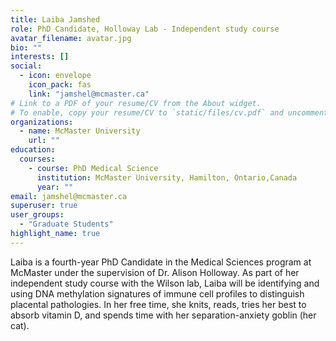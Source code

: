 ```yaml
---
title: Laiba Jamshed
role: PhD Candidate, Holloway Lab - Independent study course
avatar_filename: avatar.jpg
bio: ""
interests: []
social:
  - icon: envelope
    icon_pack: fas
    link: "jamshel@mcmaster.ca"
# Link to a PDF of your resume/CV from the About widget.
# To enable, copy your resume/CV to `static/files/cv.pdf` and uncomment the lines below.
organizations:
  - name: McMaster University
    url: ""
education:
  courses:
    - course: PhD Medical Science
      institution: McMaster University, Hamilton, Ontario,Canada
      year: ""
email: jamshel@mcmaster.ca
superuser: true
user_groups:
  - "Graduate Students"
highlight_name: true
---
```

Laiba is a fourth-year PhD Candidate in the Medical Sciences program at McMaster under the supervision of Dr. Alison Holloway. As part of her independent study course with the Wilson lab, Laiba will be identifying and using DNA methylation signatures of immune cell profiles to distinguish placental pathologies. In her free time, she knits, reads, tries her best to absorb vitamin D, and spends time with her separation-anxiety goblin (her cat).

